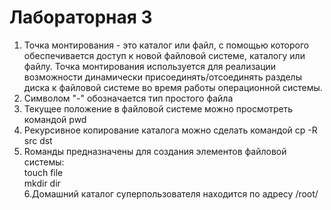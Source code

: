 # Лабораторная 3

1. Точка монтирования - это каталог или файл, с помощью которого обеспечивается доступ к новой файловой системе, каталогу или файлу. Точка монтирования используется для реализации возможности динамически присоединять/отсоединять разделы диска к файловой системе во время работы операционной системы. <br />
2. Символом "-" обозначается тип простого файла 
3. Текущее положение в файловой системе можно просмотреть командой pwd <br />
4. Рекурсивное копирование каталога можно сделать командой cp -R src dst <br />
5. Rоманды предназначены для создания элементов файловой системы: <br/> touch file <br/>
mkdir dir <br/>
6.Домашний каталог суперпользователя находится по адресу /root/

